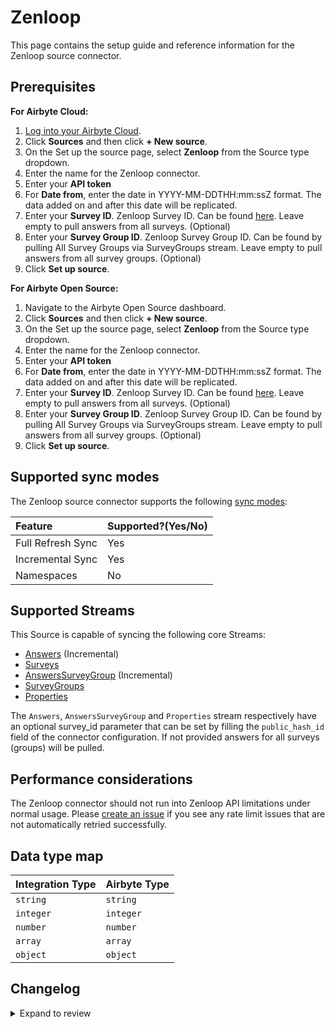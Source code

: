 # Zenloop

This page contains the setup guide and reference information for the Zenloop source connector.

## Prerequisites

<!-- env:cloud -->

**For Airbyte Cloud:**

1. [Log into your Airbyte Cloud](https://cloud.airbyte.com/workspaces).
2. Click **Sources** and then click **+ New source**.
3. On the Set up the source page, select **Zenloop** from the Source type dropdown.
4. Enter the name for the Zenloop connector.
5. Enter your **API token**
6. For **Date from**, enter the date in YYYY-MM-DDTHH:mm:ssZ format. The data added on and after this date will be replicated.
7. Enter your **Survey ID**. Zenloop Survey ID. Can be found <a href="https://app.zenloop.com/settings/api">here</a>. Leave empty to pull answers from all surveys. (Optional)
8. Enter your **Survey Group ID**. Zenloop Survey Group ID. Can be found by pulling All Survey Groups via SurveyGroups stream. Leave empty to pull answers from all survey groups. (Optional)
9. Click **Set up source**.
<!-- /env:cloud -->

<!-- env:oss -->

**For Airbyte Open Source:**

1. Navigate to the Airbyte Open Source dashboard.
2. Click **Sources** and then click **+ New source**.
3. On the Set up the source page, select **Zenloop** from the Source type dropdown.
4. Enter the name for the Zenloop connector.
5. Enter your **API token**
6. For **Date from**, enter the date in YYYY-MM-DDTHH:mm:ssZ format. The data added on and after this date will be replicated.
7. Enter your **Survey ID**. Zenloop Survey ID. Can be found <a href="https://app.zenloop.com/settings/api">here</a>. Leave empty to pull answers from all surveys. (Optional)
8. Enter your **Survey Group ID**. Zenloop Survey Group ID. Can be found by pulling All Survey Groups via SurveyGroups stream. Leave empty to pull answers from all survey groups. (Optional)
9. Click **Set up source**.
<!-- /env:oss -->

## Supported sync modes

The Zenloop source connector supports the following [sync modes](https://docs.airbyte.com/cloud/core-concepts#connection-sync-modes):

| Feature           | Supported?\(Yes/No\) |
| :---------------- | :------------------- |
| Full Refresh Sync | Yes                  |
| Incremental Sync  | Yes                  |
| Namespaces        | No                   |

## Supported Streams

This Source is capable of syncing the following core Streams:

- [Answers](https://docs.zenloop.com/reference#get-answers) \(Incremental\)
- [Surveys](https://docs.zenloop.com/reference#get-list-of-surveys)
- [AnswersSurveyGroup](https://docs.zenloop.com/reference#get-answers-for-survey-group) \(Incremental\)
- [SurveyGroups](https://docs.zenloop.com/reference#get-list-of-survey-groups)
- [Properties](https://docs.zenloop.com/reference#get-list-of-properties)

The `Answers`, `AnswersSurveyGroup` and `Properties` stream respectively have an optional survey_id parameter that can be set by filling the `public_hash_id` field of the connector configuration. If not provided answers for all surveys (groups) will be pulled.

## Performance considerations

The Zenloop connector should not run into Zenloop API limitations under normal usage. Please [create an issue](https://github.com/airbytehq/airbyte/issues) if you see any rate limit issues that are not automatically retried successfully.

## Data type map

| Integration Type | Airbyte Type |
| :--------------- | :----------- |
| `string`         | `string`     |
| `integer`        | `integer`    |
| `number`         | `number`     |
| `array`          | `array`      |
| `object`         | `object`     |

## Changelog

<details>
  <summary>Expand to review</summary>

| Version | Date       | Pull Request                                             | Subject                                                                         |
| :------ | :--------- | :------------------------------------------------------- | :------------------------------------------------------------------------------ |
| 0.1.31 | 2024-09-21 | [45823](https://github.com/airbytehq/airbyte/pull/45823) | Update dependencies |
| 0.1.30 | 2024-09-14 | [45485](https://github.com/airbytehq/airbyte/pull/45485) | Update dependencies |
| 0.1.29 | 2024-09-07 | [45249](https://github.com/airbytehq/airbyte/pull/45249) | Update dependencies |
| 0.1.28 | 2024-08-31 | [45044](https://github.com/airbytehq/airbyte/pull/45044) | Update dependencies |
| 0.1.27 | 2024-08-24 | [44680](https://github.com/airbytehq/airbyte/pull/44680) | Update dependencies |
| 0.1.26 | 2024-08-17 | [44334](https://github.com/airbytehq/airbyte/pull/44334) | Update dependencies |
| 0.1.25 | 2024-08-10 | [43647](https://github.com/airbytehq/airbyte/pull/43647) | Update dependencies |
| 0.1.24 | 2024-08-03 | [43243](https://github.com/airbytehq/airbyte/pull/43243) | Update dependencies |
| 0.1.23 | 2024-07-27 | [42667](https://github.com/airbytehq/airbyte/pull/42667) | Update dependencies |
| 0.1.22 | 2024-07-20 | [42215](https://github.com/airbytehq/airbyte/pull/42215) | Update dependencies |
| 0.1.21 | 2024-07-13 | [41922](https://github.com/airbytehq/airbyte/pull/41922) | Update dependencies |
| 0.1.20 | 2024-07-10 | [41514](https://github.com/airbytehq/airbyte/pull/41514) | Update dependencies |
| 0.1.19 | 2024-07-09 | [41144](https://github.com/airbytehq/airbyte/pull/41144) | Update dependencies |
| 0.1.18 | 2024-07-06 | [40919](https://github.com/airbytehq/airbyte/pull/40919) | Update dependencies |
| 0.1.17 | 2024-06-25 | [40421](https://github.com/airbytehq/airbyte/pull/40421) | Update dependencies |
| 0.1.16 | 2024-06-22 | [40180](https://github.com/airbytehq/airbyte/pull/40180) | Update dependencies |
| 0.1.15 | 2024-06-04 | [38961](https://github.com/airbytehq/airbyte/pull/38961) | [autopull] Upgrade base image to v1.2.1 |
| 0.1.14 | 2024-04-19 | [37304](https://github.com/airbytehq/airbyte/pull/37304) | Updating to 0.80.0 CDK |
| 0.1.13 | 2024-04-18 | [37304](https://github.com/airbytehq/airbyte/pull/37304) | Manage dependencies with Poetry. |
| 0.1.12 | 2024-04-15 | [37304](https://github.com/airbytehq/airbyte/pull/37304) | Base image migration: remove Dockerfile and use the python-connector-base image |
| 0.1.11 | 2024-04-12 | [37304](https://github.com/airbytehq/airbyte/pull/37304) | schema descriptions |
| 0.1.10 | 2023-06-29 | [27838](https://github.com/airbytehq/airbyte/pull/27838) | Update CDK version to avoid bug introduced during data feed release |
| 0.1.9 | 2023-06-28 | [27761](https://github.com/airbytehq/airbyte/pull/27761) | Update following state breaking changes |
| 0.1.8 | 2023-06-22 | [27243](https://github.com/airbytehq/airbyte/pull/27243) | Improving error message on state discrepancy |
| 0.1.7 | 2023-06-22 | [27243](https://github.com/airbytehq/airbyte/pull/27243) | State per partition (breaking change - require reset) |
| 0.1.6 | 2023-03-06 | [23231](https://github.com/airbytehq/airbyte/pull/23231) | Publish using low-code CDK Beta version |
| 0.1.5 | 2023-02-08 | [0](https://github.com/airbytehq/airbyte/pull/0) | Fix unhashable type in ZenloopSubstreamSlicer component |
| 0.1.4 | 2022-11-18 | [19624](https://github.com/airbytehq/airbyte/pull/19624) | Migrate to low code |
| 0.1.3 | 2022-09-28 | [17304](https://github.com/airbytehq/airbyte/pull/17304) | Migrate to per-stream states |
| 0.1.2 | 2022-08-22 | [15843](https://github.com/airbytehq/airbyte/pull/15843) | Adds Properties stream |
| 0.1.1 | 2021-10-26 | [8299](https://github.com/airbytehq/airbyte/pull/8299) | Fix missing seed files |
| 0.1.0 | 2021-10-26 | [7380](https://github.com/airbytehq/airbyte/pull/7380) | Initial Release |

</details>
